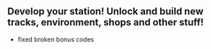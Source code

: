Develop your station! Unlock and build new tracks, environment, shops and other stuff!
-------------------------------------------
- fixed broken bonus codes
